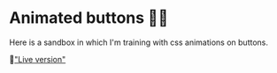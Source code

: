 # Animated buttons 👋🏿

Here is a sandbox in which I'm training with css animations on buttons.

🔗["Live version"](https://lubin-animatedbuttons.netlify.app/)